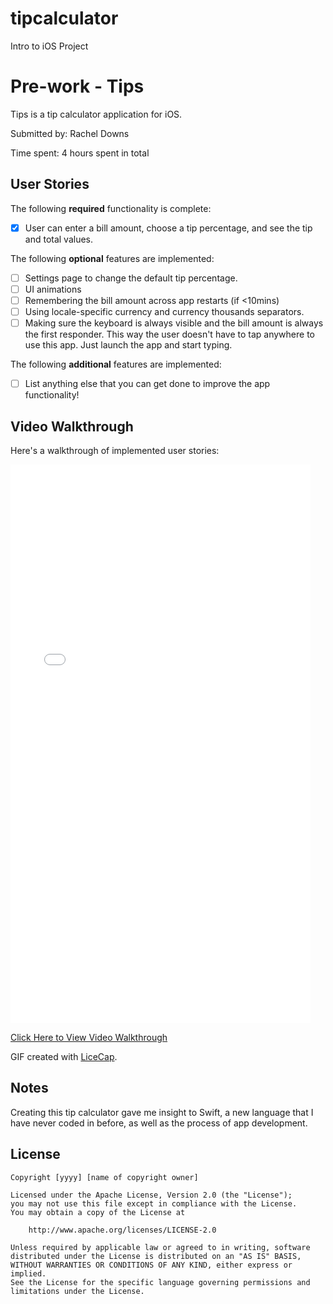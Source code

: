 # tipcalculator
Intro to iOS Project
# Pre-work - Tips

Tips is a tip calculator application for iOS.

Submitted by: Rachel Downs

Time spent: 4 hours spent in total

## User Stories

The following **required** functionality is complete:
* [x] User can enter a bill amount, choose a tip percentage, and see the tip and total values.

The following **optional** features are implemented:
* [ ] Settings page to change the default tip percentage.
* [ ] UI animations
* [ ] Remembering the bill amount across app restarts (if <10mins)
* [ ] Using locale-specific currency and currency thousands separators.
* [ ] Making sure the keyboard is always visible and the bill amount is always the first responder. This way the user doesn't have to tap anywhere to use this app. Just launch the app and start typing.

The following **additional** features are implemented:

- [ ] List anything else that you can get done to improve the app functionality!

## Video Walkthrough 

Here's a walkthrough of implemented user stories:

<iframe src="//giphy.com/embed/26tP65DgQonisCo6s" width="480" height="894" frameBorder="0" class="giphy-embed" allowFullScreen></iframe><p><a href="http://giphy.com/gifs/26tP65DgQonisCo6s">Click Here to View Video Walkthrough</a></p>

GIF created with [LiceCap](http://www.cockos.com/licecap/).

## Notes

Creating this tip calculator gave me insight to Swift, a new language that I have never coded in before, as well as the process of app development. 

## License

    Copyright [yyyy] [name of copyright owner]

    Licensed under the Apache License, Version 2.0 (the "License");
    you may not use this file except in compliance with the License.
    You may obtain a copy of the License at

        http://www.apache.org/licenses/LICENSE-2.0

    Unless required by applicable law or agreed to in writing, software
    distributed under the License is distributed on an "AS IS" BASIS,
    WITHOUT WARRANTIES OR CONDITIONS OF ANY KIND, either express or implied.
    See the License for the specific language governing permissions and
    limitations under the License.
